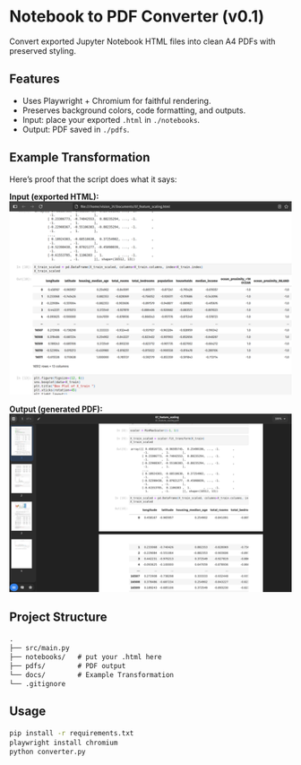 # Notebook to PDF Converter (v0.1)

Convert exported Jupyter Notebook HTML files into clean A4 PDFs with preserved styling.

## Features

- Uses Playwright + Chromium for faithful rendering.
- Preserves background colors, code formatting, and outputs.
- Input: place your exported `.html` in `./notebooks`.
- Output: PDF saved in `./pdfs`.

## Example Transformation

Here’s proof that the script does what it says:

**Input (exported HTML):**
![Exported HTML](docs/html_notebook.png)

**Output (generated PDF):**
![Generated PDF](docs/pdf_notebook.png)

## Project Structure

```plaintext
.
├── src/main.py
├── notebooks/   # put your .html here
├── pdfs/        # PDF output
└── docs/        # Example Transformation
└── .gitignore
```

## Usage

```bash
pip install -r requirements.txt
playwright install chromium
python converter.py
